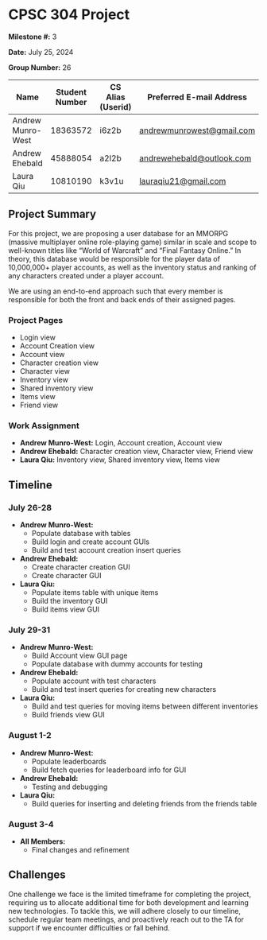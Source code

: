 # CPSC 304 Project 

**Milestone #:** 3

**Date:** July 25, 2024

**Group Number:** 26

| Name              | Student Number | CS Alias (Userid) | Preferred E-mail Address      |
|-------------------|----------------|-------------------|-------------------------------|
| Andrew Munro-West | 18363572       | i6z2b             | andrewmunrowest@gmail.com     |
| Andrew Ehebald    | 45888054       | a2l2b             | andrewehebald@outlook.com     |
| Laura Qiu         | 10810190       | k3v1u             | lauraqiu21@gmail.com          |

## Project Summary

For this project, we are proposing a user database for an MMORPG (massive multiplayer online role-playing game) similar in scale and scope to well-known titles like “World of Warcraft” and “Final Fantasy Online.” In theory, this database would be responsible for the player data of 10,000,000+ player accounts, as well as the inventory status and ranking of any characters created under a player account.

We are using an end-to-end approach such that every member is responsible for both the front and back ends of their assigned pages.

### Project Pages
- Login view
- Account Creation view
- Account view
- Character creation view
- Character view
- Inventory view
- Shared inventory view
- Items view
- Friend view

### Work Assignment
- **Andrew Munro-West:** Login, Account creation, Account view
- **Andrew Ehebald:** Character creation view, Character view, Friend view
- **Laura Qiu:** Inventory view, Shared inventory view, Items view

## Timeline

### July 26-28
- **Andrew Munro-West:**
  - Populate database with tables
  - Build login and create account GUIs
  - Build and test account creation insert queries
- **Andrew Ehebald:**
  - Create character creation GUI
  - Create character GUI
- **Laura Qiu:**
  - Populate items table with unique items
  - Build the inventory GUI
  - Build items view GUI

### July 29-31
- **Andrew Munro-West:**
  - Build Account view GUI page
  - Populate database with dummy accounts for testing
- **Andrew Ehebald:**
  - Populate account with test characters
  - Build and test insert queries for creating new characters
- **Laura Qiu:**
  - Build and test queries for moving items between different inventories
  - Build friends view GUI

### August 1-2
- **Andrew Munro-West:**
  - Populate leaderboards
  - Build fetch queries for leaderboard info for GUI
- **Andrew Ehebald:**
  - Testing and debugging
- **Laura Qiu:**
  - Build queries for inserting and deleting friends from the friends table

### August 3-4
- **All Members:**
  - Final changes and refinement

## Challenges

One challenge we face is the limited timeframe for completing the project, requiring us to allocate additional time for both development and learning new technologies. To tackle this, we will adhere closely to our timeline, schedule regular team meetings, and proactively reach out to the TA for support if we encounter difficulties or fall behind.
